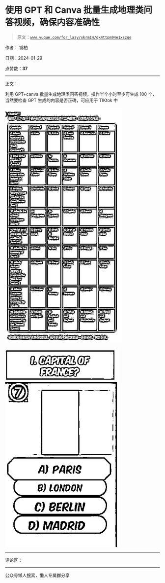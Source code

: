 # 使用 GPT 和 Canva 批量生成地理类问答视频，确保内容准确性

> 原文：[`www.yuque.com/for_lazy/xkrm14/qk4ttpm94e1xszge`](https://www.yuque.com/for_lazy/xkrm14/qk4ttpm94e1xszge)

作者： 锦柏

日期：2024-01-29

点赞数：**37**

* * *

正文：

利用 GPT+canva 批量生成地理类问答视频，操作半个小时至少可生成 100 个，当然要检查 GPT 生成的内容是否正确，可应用于 TIKtok 中

![](img/181976ad9b3cc921b4adec0c1cb55aa6.png)

![](img/e8abcc4c138ecf3e76ecdc5d233a88e0.png)

* * *

评论区：

* * *

公众号懒人搜索，懒人专属群分享